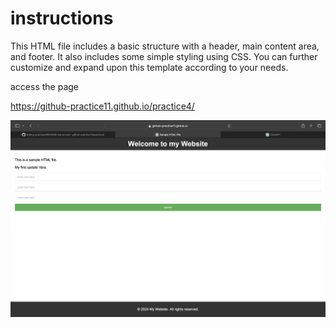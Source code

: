 # instructions
This HTML file includes a basic structure with a header, main content area, and footer. It also includes some simple styling using CSS. You can further customize and expand upon this template according to your needs.



access the page 


https://github-practice11.github.io/practice4/





![Alt text](image.png)
